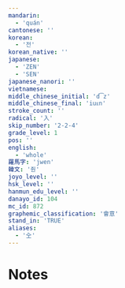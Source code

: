 ```yaml
---
mandarin:
  - 'quán'
cantonese: ''
korean:
  - '전'
korean_native: ''
japanese:
  - 'ZEN'
  - 'SEN'
japanese_nanori: ''
vietnamese:
middle_chinese_initial: 'd͡z'
middle_chinese_final: 'iuᴇn'
stroke_count: ''
radical: '入'
skip_number: '2-2-4'
grade_level: 1
pos: ''
english:
  - 'whole'
羅馬字: 'jwen'
韓文: '줜'
joyo_level: ''
hsk_level: ''
hanmun_edu_level: ''
danayo_id: 104
mc_id: 872
graphemic_classification: '會意'
stand_in: 'TRUE'
aliases:
  - '㒰'
---
```


# Notes
